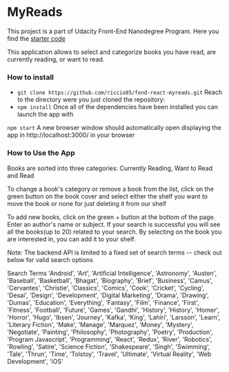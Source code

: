 # MyReads
This project is a part of Udacity Front-End Nanodegree Program. Here you find the [starter code](https://github.com/udacity/reactnd-project-myreads-starter)

This application allows to select and categorize books you have read, are currently reading, or want to read.

### How to install

 - `git clone https://github.com/riccio85/fend-react-myreads.git`
Reach to the directory were you just cloned the repository:
 - `npm install`
Once all of the dependencies have been installed you can launch the app with

 `npm start`
A new browser window should automatically open displaying the app in http://localhost:3000/ in your browser

### How to Use the App
Books are sorted into three categories: Currently Reading, Want to Read and Read

To change a book's category or remove a book from the list, click on the green button on the book cover and select either the shelf you want to move the book  or none for just deleting it from our shelf

To add new books, click on the green + button at the bottom of the page. Enter an author's name or subject. If your search is successful you will see all the books(up to 20) related to your search. By selecting on the book you are interested in, you can add it to your shelf.

Note: The backend API is limited to a fixed set of search terms -- check out below for valid search options

Search Terms
'Android', 'Art', 'Artificial Intelligence', 'Astronomy', 'Austen', 'Baseball', 'Basketball', 'Bhagat', 'Biography', 'Brief', 'Business', 'Camus', 'Cervantes', 'Christie', 'Classics', 'Comics', 'Cook', 'Cricket', 'Cycling', 'Desai', 'Design', 'Development', 'Digital Marketing', 'Drama', 'Drawing', 'Dumas', 'Education', 'Everything', 'Fantasy', 'Film', 'Finance', 'First', 'Fitness', 'Football', 'Future', 'Games', 'Gandhi', 'History', 'History', 'Homer', 'Horror', 'Hugo', 'Ibsen', 'Journey', 'Kafka', 'King', 'Lahiri', 'Larsson', 'Learn', 'Literary Fiction', 'Make', 'Manage', 'Marquez', 'Money', 'Mystery', 'Negotiate', 'Painting', 'Philosophy', 'Photography', 'Poetry', 'Production', 'Program Javascript', 'Programming', 'React', 'Redux', 'River', 'Robotics', 'Rowling', 'Satire', 'Science Fiction', 'Shakespeare', 'Singh', 'Swimming', 'Tale', 'Thrun', 'Time', 'Tolstoy', 'Travel', 'Ultimate', 'Virtual Reality', 'Web Development', 'iOS'
